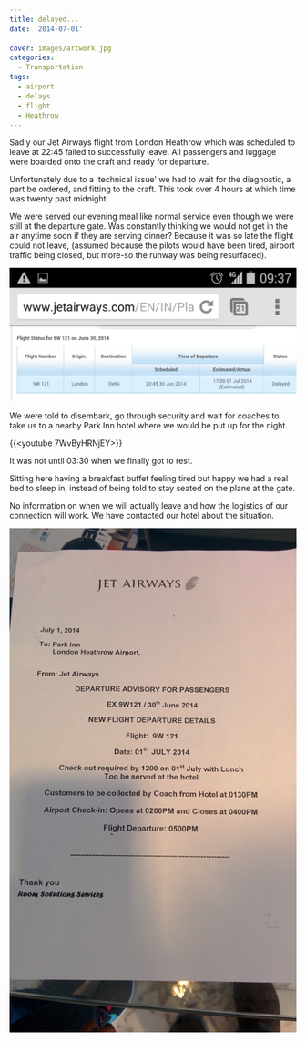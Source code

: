 ```yaml
---
title: delayed...
date: '2014-07-01'

cover: images/artwork.jpg
categories:
  - Transportation
tags:
  - airport
  - delays
  - flight
  - Heathrow
---
```


Sadly our Jet Airways flight from London Heathrow which was scheduled to leave at 22:45 failed to successfully leave. All passengers and luggage were boarded onto the craft and ready for departure.

Unfortunately due to a 'technical issue' we had to wait for the diagnostic, a part be ordered, and fitting to the craft. This took over 4 hours at which time was twenty past midnight.

We were served our evening meal like normal service even though we were still at the departure gate. Was constantly thinking we would not get in the air anytime soon if they are serving dinner? Because it was so late the flight could not leave, (assumed because the pilots would have been tired, airport traffic being closed, but more-so the runway was being resurfaced).

![wpid-wp-1404207672022.jpeg](images/wpid-wp-1404207672022-1024x475.jpeg)

We were told to disembark, go through security and wait for coaches to take us to a nearby Park Inn hotel where we would be put up for the night.

{{<youtube 7WvByHRNjEY>}}

It was not until 03:30 when we finally got to rest.

Sitting here having a breakfast buffet feeling tired but happy we had a real bed to sleep in, instead of being told to stay seated on the plane at the gate.

No information on when we will actually leave and how the logistics of our connection will work. We have contacted our hotel about the situation.

![IMG_20140701_094757](images/IMG_20140701_094757-583x1024.jpg)
